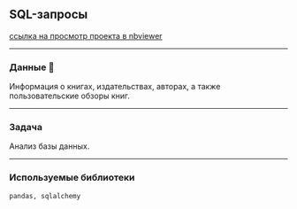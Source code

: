## SQL-запросы

[ссылка на просмотр проекта в nbviewer](https://nbviewer.jupyter.org/github/NESDS/praktikum_yandex_projects/blob/main/2021_06_06_SQL/2021_06_06_SQL.ipynb)

---
### Данные 📃
 Информация о книгах, издательствах, авторах, а также пользовательские обзоры книг.

---
### Задача
Анализ базы данных.

---
### Используемые библиотеки
``` pandas, sqlalchemy ```
